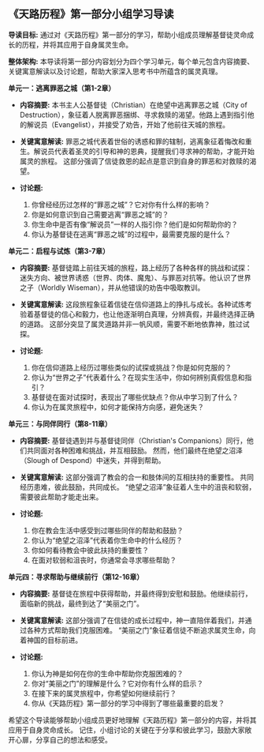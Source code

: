 ## 《天路历程》第一部分小组学习导读

**导读目标:** 通过对《天路历程》第一部分的学习，帮助小组成员理解基督徒灵命成长的历程，并将其应用于自身属灵生命。

**整体架构:** 本导读将第一部分内容划分为四个学习单元，每个单元包含内容摘要、关键寓意解读以及讨论题，帮助大家深入思考书中所蕴含的属灵真理。


**单元一：逃离罪恶之城（第1-2章）**

* **内容摘要:**  本书主人公基督徒（Christian）在绝望中逃离罪恶之城（City of Destruction），象征着人脱离罪恶捆绑、寻求救赎的渴望。他路上遇到指引他的解说员（Evangelist），并接受了劝告，开始了他前往天城的旅程。

* **关键寓意解读:**  罪恶之城代表着世俗的诱惑和罪的辖制，逃离象征着悔改和重生。解说员代表着圣灵的引导和神的恩典，提醒我们寻求神的帮助，才能开始属灵的旅程。  这部分强调了信徒救恩的起点是意识到自身的罪恶和对救赎的渴望。

* **讨论题:**
    1. 你曾经经历过怎样的“罪恶之城”？它对你有什么样的影响？
    2. 你是如何意识到自己需要逃离“罪恶之城”的？
    3.  你生命中是否有像“解说员”一样的人指引你？他们是如何帮助你的？
    4.  你认为基督徒在逃离“罪恶之城”的过程中，最需要克服的是什么？


**单元二：启程与试炼（第3-7章）**

* **内容摘要:**  基督徒踏上前往天城的旅程，路上经历了各种各样的挑战和试探：迷失方向、被世界诱惑（世界、肉体、魔鬼）、与罪恶对抗等。他认识了世界之子（Worldly Wiseman），并从他错误的劝告中吸取教训。

* **关键寓意解读:**  这段旅程象征着信徒在信仰道路上的挣扎与成长。各种试炼考验着基督徒的信心和毅力，也让他逐渐明白真理，分辨真假，并最终选择正确的道路。  这部分突显了属灵道路并非一帆风顺，需要不断地依靠神，胜过试探。

* **讨论题:**
    1. 你在信仰道路上经历过哪些类似的试探或挑战？你是如何克服的？
    2. 你认为“世界之子”代表着什么？在现实生活中，你如何辨别真假信息和指引？
    3.  基督徒在面对试探时，表现出了哪些优缺点？你从中学习到了什么？
    4.  你认为在属灵旅程中，如何才能保持方向感，避免迷失？


**单元三：与同伴同行（第8-11章）**

* **内容摘要:**  基督徒遇到并与基督徒同伴（Christian's Companions）同行，他们共同面对各种困难和挑战，并互相鼓励。 然而，他们最终在绝望之沼泽（Slough of Despond）中迷失，并得到帮助。

* **关键寓意解读:**  这部分强调了教会的合一和肢体间的互相扶持的重要性。  共同经历患难，彼此鼓励，共同成长。 “绝望之沼泽”象征着人生中的沮丧和软弱，需要彼此帮助才能走出来。

* **讨论题:**
    1. 你在教会生活中感受到过哪些同伴的帮助和鼓励？
    2. 你认为“绝望之沼泽”代表着你生命中的什么经历？
    3.  你如何看待教会中彼此扶持的重要性？
    4.  在面对软弱和沮丧时，你通常会寻求哪些帮助？


**单元四：寻求帮助与继续前行（第12-16章）**

* **内容摘要:**  基督徒在旅程中获得帮助，并最终得到安慰和鼓励。他继续前行，面临新的挑战，最终到达了“美丽之门”。

* **关键寓意解读:**  这部分强调了在信徒的成长过程中，神一直陪伴着我们，并通过各种方式帮助我们克服困难。  “美丽之门”象征着信徒不断追求属灵生命，向着神国的目标前进。

* **讨论题:**
    1.  你认为神是如何在你的生命中帮助你克服困难的？
    2.  你对“美丽之门”的理解是什么？它对你有什么样的启示？
    3.  在接下来的属灵旅程中，你希望如何继续前行？
    4.  你从《天路历程》第一部分的学习中得到了哪些最重要的启发？


希望这个导读能够帮助小组成员更好地理解《天路历程》第一部分的内容，并将其应用于自身灵命成长。  记住，小组讨论的关键在于分享和彼此学习，鼓励大家敞开心扉，分享自己的想法和感受。
